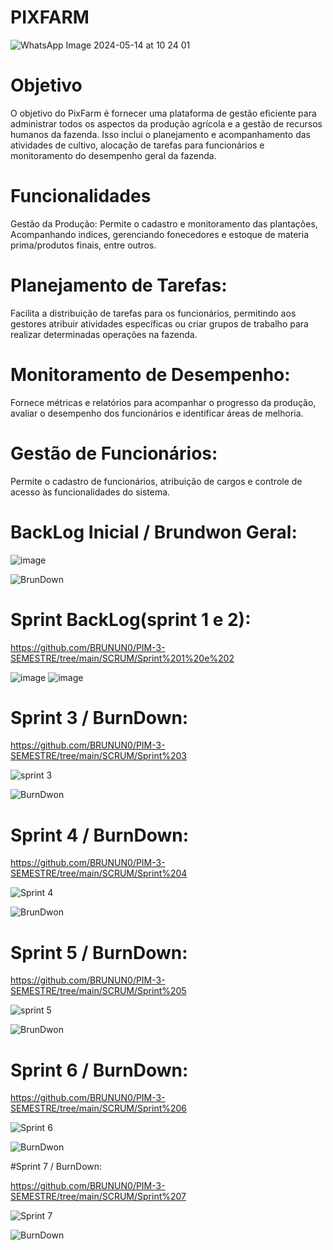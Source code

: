 # PIXFARM
![WhatsApp Image 2024-05-14 at 10 24 01](https://github.com/BRUNUN0/PIM-3-SEMESTRE/assets/131329545/924958c4-378b-4428-92fb-d4357738ca74)


# Objetivo

O objetivo do PixFarm é fornecer uma plataforma de gestão eficiente para administrar todos os aspectos da produção agrícola e a gestão de recursos humanos da fazenda. Isso inclui o planejamento e acompanhamento das atividades de cultivo, alocação de tarefas para funcionários e monitoramento do desempenho geral da fazenda.

# Funcionalidades
Gestão da Produção: 
Permite o cadastro e monitoramento das plantações, Acompanhando indices, gerenciando fonecedores e estoque de materia prima/produtos finais, entre outros.

# Planejamento de Tarefas: 
Facilita a distribuição de tarefas para os funcionários, permitindo aos gestores atribuir atividades específicas ou criar grupos de trabalho para realizar determinadas operações na fazenda.

# Monitoramento de Desempenho: 
Fornece métricas e relatórios para acompanhar o progresso da produção, avaliar o desempenho dos funcionários e identificar áreas de melhoria.

# Gestão de Funcionários: 
Permite o cadastro de funcionários, atribuição de cargos e controle de acesso às funcionalidades do sistema.


# BackLog Inicial / Brundwon Geral:

![image](https://github.com/BRUNUN0/PIM-3-SEMESTRE/assets/131329545/02dee92b-9652-479f-bd44-64180d8d2070)


![BrunDown](https://github.com/BRUNUN0/PIM-3-SEMESTRE/assets/131329545/a1f12a5d-029c-4553-919d-467fe3c6b9c2)


# Sprint BackLog(sprint 1 e 2):
https://github.com/BRUNUN0/PIM-3-SEMESTRE/tree/main/SCRUM/Sprint%201%20e%202

![image](https://github.com/BRUNUN0/PIM-3-SEMESTRE/assets/131329545/a46d47e6-02b5-4156-8f62-0686d62755cf)
![image](https://github.com/BRUNUN0/PIM-3-SEMESTRE/assets/131329545/8abf6f4f-c373-439d-a67d-1965a9a1a20e)


# Sprint 3 / BurnDown:
https://github.com/BRUNUN0/PIM-3-SEMESTRE/tree/main/SCRUM/Sprint%203

![sprint 3](https://github.com/BRUNUN0/PIM-3-SEMESTRE/assets/131329545/402885ad-564b-41d5-8994-fa76e40983e4)

![BurnDwon](https://github.com/BRUNUN0/PIM-3-SEMESTRE/assets/131329545/cc5689a0-d3dc-4949-9e76-3543276cb828)


# Sprint 4 / BurnDown:
https://github.com/BRUNUN0/PIM-3-SEMESTRE/tree/main/SCRUM/Sprint%204

![Sprint 4](https://github.com/BRUNUN0/PIM-3-SEMESTRE/assets/131329545/b36d979c-6354-44b9-a386-75a6b1b1ed67)


![BrunDwon](https://github.com/BRUNUN0/PIM-3-SEMESTRE/assets/131329545/7790c2c0-a1d6-4b40-9c6c-65c229060c18)


# Sprint 5 / BurnDown:
https://github.com/BRUNUN0/PIM-3-SEMESTRE/tree/main/SCRUM/Sprint%205

![sprint 5](https://github.com/BRUNUN0/PIM-3-SEMESTRE/assets/131329545/0fabb12b-3d00-4714-b16e-438396dee118)


![BrunDwon](https://github.com/BRUNUN0/PIM-3-SEMESTRE/assets/131329545/7ecef916-d26f-4892-aaee-b5153d3dc860)


# Sprint 6 / BurnDown:
https://github.com/BRUNUN0/PIM-3-SEMESTRE/tree/main/SCRUM/Sprint%206

![Sprint 6](https://github.com/BRUNUN0/PIM-3-SEMESTRE/assets/131329545/3361ee8e-e9cd-4784-a82d-8285076e9f33)


![BurnDwon](https://github.com/BRUNUN0/PIM-3-SEMESTRE/assets/131329545/c4cc573d-9cfc-4146-8038-4a237566a936)


#Sprint 7 / BurnDown:

https://github.com/BRUNUN0/PIM-3-SEMESTRE/tree/main/SCRUM/Sprint%207

![Sprint 7](https://github.com/BRUNUN0/PIM-3-SEMESTRE/assets/131329545/e9f170c2-f0d9-4787-8774-39c63e9bc9f5)

![BurnDown](https://github.com/BRUNUN0/PIM-3-SEMESTRE/assets/131329545/5e1b0db7-88af-4de5-b500-63405a5caf2e)

